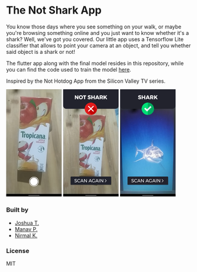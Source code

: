 # The Not Shark App

You know those days where you see something on your walk, or maybe you're browsing something online and you just want to know whether it's a shark? Well, we've got you covered. Our little app uses a Tensorflow Lite classifier that allows to point your camera at an object, and tell you whether said object is a shark or not!

The flutter app along with the final model resides in this repository, while you can find the code used to train the model [here](https://github.com/manavpatnaik/shark-classifier).

Inspired by the Not Hotdog App from the Silicon Valley TV series.

<img src="demo/screen.png" width="150">
<img src="demo/not.png" width="150">
<img src="demo/yes.png" width="150">

### Built by

- [Joshua T.](https://github.com/radiantly)
- [Manav P.](https://github.com/manavpatnaik)
- [Nirmal K.](https://github.com/cyberwizard1001)

### License

MIT
